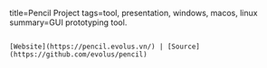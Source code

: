 title=Pencil Project
tags=tool, presentation, windows, macos, linux
summary=GUI prototyping tool.
~~~~~~

[Website](https://pencil.evolus.vn/) | [Source](https://github.com/evolus/pencil)

